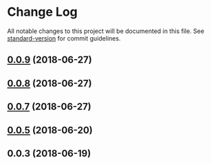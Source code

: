 # Change Log

All notable changes to this project will be documented in this file. See [standard-version](https://github.com/conventional-changelog/standard-version) for commit guidelines.

<a name="0.0.9"></a>
## [0.0.9](https://github.com/locational/geodata-support/compare/v0.0.8...v0.0.9) (2018-06-27)



<a name="0.0.8"></a>
## [0.0.8](https://github.com/locational/geodata-support/compare/v0.0.7...v0.0.8) (2018-06-27)



<a name="0.0.7"></a>
## [0.0.7](https://github.com/locational/geodata-support/compare/v0.0.4...v0.0.7) (2018-06-27)



<a name="0.0.5"></a>
## [0.0.5](https://github.com/locational/geodata-support/compare/v0.0.3...v0.0.5) (2018-06-20)



<a name="0.0.3"></a>
## 0.0.3 (2018-06-19)
